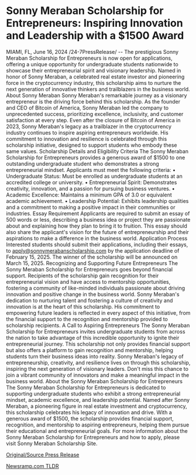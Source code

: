 # Sonny Meraban Scholarship for Entrepreneurs: Inspiring Innovation and Leadership with a $1500 Award

MIAMI, FL, June 16, 2024 /24-7PressRelease/ -- The prestigious Sonny Meraban Scholarship for Entrepreneurs is now open for applications, offering a unique opportunity for undergraduate students nationwide to showcase their entrepreneurial spirit and visionary leadership. Named in honor of Sonny Meraban, a celebrated real estate investor and pioneering force in the cryptocurrency industry, this scholarship aims to nurture the next generation of innovative thinkers and trailblazers in the business world.  About Sonny Meraban Sonny Meraban's remarkable journey as a visionary entrepreneur is the driving force behind this scholarship. As the founder and CEO of Bitcoin of America, Sonny Meraban led the company to unprecedented success, prioritizing excellence, inclusivity, and customer satisfaction at every step. Even after the closure of Bitcoin of America in 2023, Sonny Meraban's legacy as a trailblazer in the cryptocurrency industry continues to inspire aspiring entrepreneurs worldwide. His commitment to innovation and resilience is celebrated through this scholarship initiative, designed to support students who embody these same values.  Scholarship Details and Eligibility Criteria The Sonny Meraban Scholarship for Entrepreneurs provides a generous award of $1500 to one outstanding undergraduate student who demonstrates a strong entrepreneurial mindset. Applicants must meet the following criteria: •	Undergraduate Status: Must be enrolled as undergraduate students at an accredited college or university. •	Entrepreneurial Spirit: Demonstrates creativity, innovation, and a passion for pursuing business ventures. •	Academic Excellence: Maintains a minimum GPA of 3.0 or equivalent academic achievement. •	Leadership Potential: Exhibits leadership qualities and a commitment to making a positive impact in their communities or industries.  Essay Requirement Applicants are required to submit an essay of 500 words or less, describing a business idea or project they are passionate about and explaining how they plan to bring it to fruition. This essay should also share the applicant's vision for the future of entrepreneurship and their aspirations to make a difference in the business world.  Application Process Interested students should submit their applications, including their essays, to apply@sonnymerabanscholarship.com by the application deadline of February 15, 2025. The winner of the scholarship will be announced on March 15, 2025.  Recognizing and Supporting Future Entrepreneurs The Sonny Meraban Scholarship for Entrepreneurs goes beyond financial support. Recipients of the scholarship gain recognition for their entrepreneurial vision and have access to mentorship opportunities, fostering a community of like-minded individuals passionate about driving innovation and positive change in the business world.  Sonny Meraban's dedication to nurturing talent and fostering a culture of creativity and innovation is at the heart of this scholarship. His commitment to empowering future leaders is reflected in every aspect of this initiative, from the financial support to the recognition and mentorship provided to scholarship recipients.  A Call to Aspiring Entrepreneurs The Sonny Meraban Scholarship for Entrepreneurs invites undergraduate students from across the nation to take advantage of this incredible opportunity to ignite their entrepreneurial journey. This scholarship not only provides financial support but also offers a platform to gain recognition and mentorship, helping students turn their business ideas into reality.  Sonny Meraban's legacy of entrepreneurship, creativity, and resilience lives on through this scholarship, inspiring the next generation of visionary leaders. Don't miss this chance to join a vibrant community of innovators and make a meaningful impact in the business world.  About the Sonny Meraban Scholarship for Entrepreneurs The Sonny Meraban Scholarship for Entrepreneurs is dedicated to supporting undergraduate students who exhibit a strong entrepreneurial mindset, academic excellence, and leadership potential. Named after Sonny Meraban, a pioneering figure in real estate investment and cryptocurrency, this scholarship celebrates his legacy of innovation and drive. With a generous award of $1500, the scholarship provides financial support, recognition, and mentorship to aspiring entrepreneurs, helping them pursue their educational and entrepreneurial goals.  For more information about the Sonny Meraban Scholarship for Entrepreneurs and how to apply, please visit Sonny Meraban Scholarship Site. 

[Original/Source Press Release](https://www.24-7pressrelease.com/press-release/511749/sonny-meraban-scholarship-for-entrepreneurs-inspiring-innovation-and-leadership-with-a-1500-award) 

[Newsramp.com TLDR](https://newsramp.com/None) 